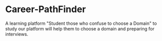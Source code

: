 # Career-PathFinder
A learning platform "Student those who confuse to choose a Domain" to study our platform will help them to choose a domain and preparing for interviews.
